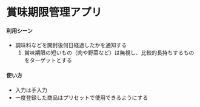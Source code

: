 # 賞味期限管理アプリ

#### 利用シーン

* 調味料などを開封後何日経過したかを通知する
  1. 賞味期限の短いもの（肉や野菜など）は無視し、比較的長持ちするものをターゲットとする

#### 使い方
* 入力は手入力
* 一度登録した商品はプリセットで使用できるようにする
